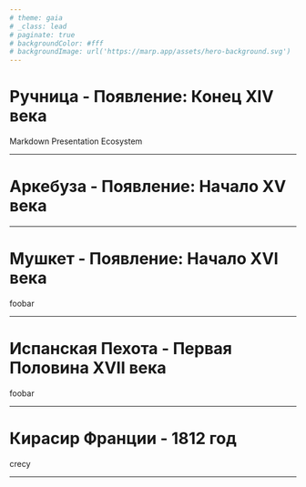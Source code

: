 ```yaml
---
# theme: gaia
# _class: lead
# paginate: true
# backgroundColor: #fff
# backgroundImage: url('https://marp.app/assets/hero-background.svg')
---
```


# Ручница - Появление: Конец XIV века

Markdown Presentation Ecosystem

---

# Аркебуза - Появление: Начало XV века

---

# Мушкет - Появление: Начало XVI века

foobar

---

# Испанская Пехота - Первая Половина XVII века

foobar

---

# Кирасир Франции - 1812 год

crecy

---
